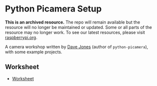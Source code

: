 # Python Picamera Setup

**This is an archived resource.** The repo will remain available but the resource will no longer be maintained or updated. Some or all parts of the resource may no longer work. To see our latest resources, please visit [raspberrypi.org](http://www.raspberrypi.org). 

A camera workshop written by [Dave Jones](https://github.com/waveform80) (author of `python-picamera`), with some example projects.

## Worksheet

- [Worksheet](worksheet.md)
